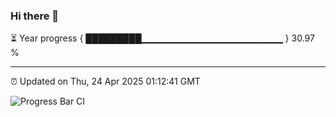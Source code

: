 ### Hi there 👋

⏳ Year progress { █████████▁▁▁▁▁▁▁▁▁▁▁▁▁▁▁▁▁▁▁▁▁ } 30.97 %

---

⏰ Updated on Thu, 24 Apr 2025 01:12:41 GMT

![Progress Bar CI](https://github.com/liununu/liununu/workflows/Progress%20Bar%20CI/badge.svg)
